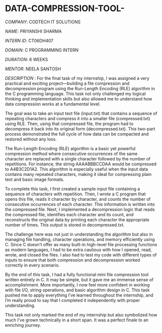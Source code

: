 # DATA-COMPRESSION-TOOL-
*COMPANY*: CODTECH IT SOLUTIONS

*NAME*: PRIYANSHI SHARMA

*INTERN ID*: CT06DH407

*DOMAIN*: C PROGRAMMING INTERN

*DURATION*: 6 WEEKS

*MENTOR*: NEELA SANTOSH

*DESCRIPTION* : For the final task of my internship, I was assigned a very practical and exciting project—building a file compression and decompression program using the Run-Length Encoding (RLE) algorithm in the C programming language. This task not only challenged my logical thinking and implementation skills but also allowed me to understand how data compression works at a fundamental level.

The goal was to take an input text file (input.txt) that contains a sequence of repeating characters and compress it into a smaller file (compressed.txt) using RLE. Then, using that compressed file, the program had to decompress it back into its original form (decompressed.txt). This two-part process demonstrated the full cycle of how data can be compacted and restored without any loss.

The Run-Length Encoding (RLE) algorithm is a basic yet powerful compression method where consecutive occurrences of the same character are replaced with a single character followed by the number of repetitions. For instance, the string AAAABBBCCDAA would be compressed to A4B3C2D1A2. This algorithm is especially useful when the input data contains many repeated characters, making it ideal for compressing plain text and basic image formats.

To complete this task, I first created a sample input file containing a sequence of characters with repetition. Then, I wrote a C program that opens this file, reads it character by character, and counts the number of consecutive occurrences of each character. This information is written into the compressed file. Next, I implemented a decompression logic that reads the compressed file, identifies each character and its count, and reconstructs the original data by printing each character the appropriate number of times. This output is stored in decompressed.txt.

The challenge here was not just in understanding the algorithm but also in managing file handling, character operations, and memory efficiently using C. Since C doesn’t offer as many built-in high-level file processing functions as modern languages, I had to be extra cautious with how I opened, read, wrote, and closed the files. I also had to test my code with different types of inputs to ensure that both compression and decompression worked correctly in every scenario.

By the end of this task, I had a fully functional mini file compression tool written entirely in C. It may be simple, but it gave me an immense sense of accomplishment. More importantly, I now feel more confident in working with file I/O, string operations, and basic algorithm design in C. This task pushed me to apply everything I’ve learned throughout the internship, and I’m really proud to say that I completed it independently with proper understanding.

This task not only marked the end of my internship but also symbolized how much I’ve grown technically in a short span. It was a perfect finale to an enriching journey.
